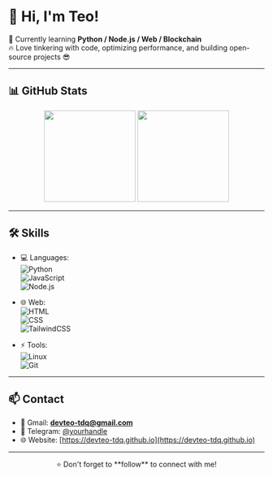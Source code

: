 # 👋 Hi, I'm Teo!

🌱 Currently learning **Python / Node.js / Web / Blockchain**  
🔥 Love tinkering with code, optimizing performance, and building open-source projects 😎  

---

## 📊 GitHub Stats
<p align="center">
  <img src="https://github-readme-stats.vercel.app/api?username=devteo-tdq&show_icons=true&theme=tokyonight" height="180px"/>
  <img src="https://github-readme-stats.vercel.app/api/top-langs/?username=devteo-tdq&layout=compact&theme=tokyonight" height="180px"/>
</p>

---

## 🛠️ Skills
- 💻 Languages:  
  ![Python](https://img.shields.io/badge/-Python-blue?logo=python)  
  ![JavaScript](https://img.shields.io/badge/-JavaScript-yellow?logo=javascript)  
  ![Node.js](https://img.shields.io/badge/-Node.js-green?logo=node.js)  

- 🌐 Web:  
  ![HTML](https://img.shields.io/badge/-HTML-orange?logo=html5)  
  ![CSS](https://img.shields.io/badge/-CSS-blue?logo=css3)  
  ![TailwindCSS](https://img.shields.io/badge/-TailwindCSS-teal?logo=tailwind-css)  

- ⚡ Tools:  
  ![Linux](https://img.shields.io/badge/-Linux-black?logo=linux)  
  ![Git](https://img.shields.io/badge/-Git-red?logo=git)  

---

## 📫 Contact
- 📧 Gmail: **[devteo-tdq@gmail.com](mailto:devteo-tdq@gmail.com)**  
- 💬 Telegram: [@yourhandle](https://t.me/yourhandle)  
- 🌐 Website: [https://devteo-tdq.github.io](https://devteo-tdq.github.io)  

---

<p align="center">
  ⭐️ Don't forget to **follow** to connect with me!  
</p>
